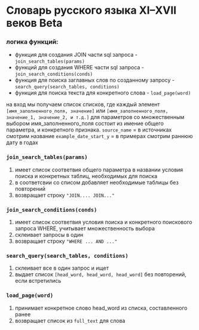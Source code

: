 # Словарь русского языка XI–XVII веков Beta

### логика функций:
* функция для создания JOIN части sql запроса - `join_search_tables(params)`
* функций для создания WHERE части sql запроса - `join_search_conditions(conds)`
* функция для поиска заглавных слов по созданному запросу - `search_query(search_tables, conditions)`
* функция для поиска текста для конкретного слова - `load_page(word)`

на вход мы получаем список списков, где каждый элемент `[имя_заполненного_поля, значение]` или `[имя_заполненного_поля, значение_1, значение_2, и т.д.]` для параметров со множественным выбором
имя_заполненного_поля состоит из имение общего параметра, и конкретного признака.
`source_name` = в источниках смотрим название
`example_date_start_y` = в примерах смотрим раннюю дату в годах

### `join_search_tables(params)`
1. имеет список соответвия общего параметра в названии условия поиска и конкретных таблиц, необходимых для поиска
2. в соответсвии со списом добавляет необходимые таблицы без повторений
3. возвращает строку `"JOIN.... JOIN..."`

### `join_search_conditions(conds)`
1. имеет список соответвия условия поиска и конкретного поискового запроса WHERE, учитывает множественность выбора
2. склеивает запросы в один
3. возвращает строку `"WHERE ... AND ..."`

### `search_query(search_tables, conditions)`
1. склеивает все в один запрос и ищет
2. выдает список `[head_word, head_word, head_word]` без повторений, если встретились

### `load_page(word)`
1. принимает конкретное слово head_word из списка, составленного ранее
2. возвращает список из `full_text` для слова
